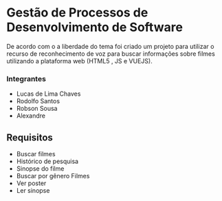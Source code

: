 # Gestão de Processos de Desenvolvimento de Software 

De acordo com o a liberdade do tema foi criado um projeto para utilizar o recurso de reconhecimento de voz para buscar informações sobre filmes utilizando a plataforma web (HTML5 , JS e VUEJS).


### Integrantes

- Lucas de Lima Chaves
- Rodolfo Santos
- Robson Sousa
- Alexandre

## Requisitos

- Buscar filmes
- Histórico de pesquisa
- Sinopse do filme
- Buscar por gênero Filmes
- Ver poster
- Ler sinopse 
